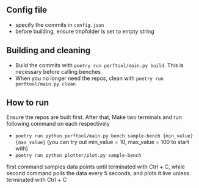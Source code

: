 ## Config file
- specify the commits in `config.json`
- before building, ensure tmpfolder is set to empty string

## Building and cleaning
- Build the commits with `poetry run perftool/main.py build`. This is necessary before calling benches
- When you no longer need the repos, clean with `poetry run perftool/main.py clean`

## How to run

Ensure the repos are built first. After that, Make two terminals and run following command on each respectively
- `poetry run python perftool/main.py bench sample-bench {min_value} {max_value}` (you can try out min_value = 10, max_value = 100 to start with)
- `poetry run python plotter/plot.py sample-bench`

first command samples data points until terminated with Ctrl + C, while second command polls the data every 5 seconds, and plots it live unless terminated with Ctrl + C
